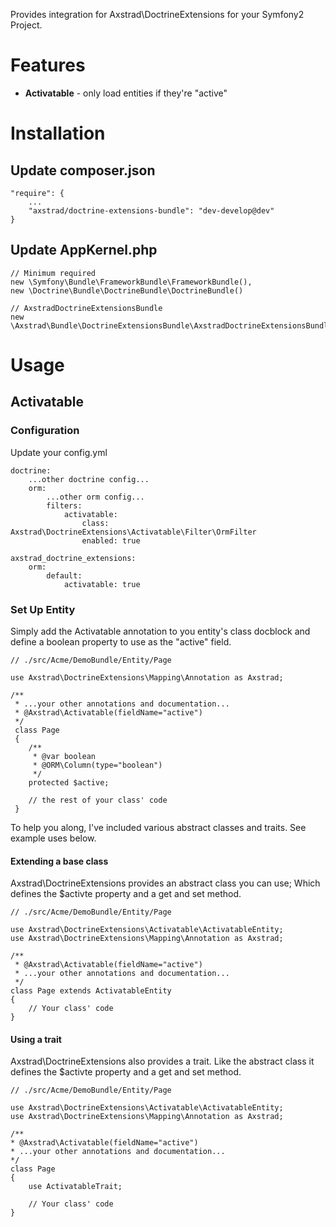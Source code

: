 Provides integration for Axstrad\DoctrineExtensions for your Symfony2 Project.

# Features
- __Activatable__ - only load entities if they're "active"

# Installation

## Update composer.json
```
"require": {
    ...
    "axstrad/doctrine-extensions-bundle": "dev-develop@dev"
}
```
## Update AppKernel.php
```
// Minimum required
new \Symfony\Bundle\FrameworkBundle\FrameworkBundle(),
new \Doctrine\Bundle\DoctrineBundle\DoctrineBundle()

// AxstradDoctrineExtensionsBundle
new \Axstrad\Bundle\DoctrineExtensionsBundle\AxstradDoctrineExtensionsBundle(),
```

# Usage

## Activatable

### Configuration
Update your config.yml
```
doctrine:
    ...other doctrine config...
    orm:
        ...other orm config...
        filters:
            activatable:
                class: Axstrad\DoctrineExtensions\Activatable\Filter\OrmFilter
                enabled: true

axstrad_doctrine_extensions:
    orm:
        default:
            activatable: true
```

### Set Up Entity
Simply add the Activatable annotation to you entity's class docblock and define a boolean property to use as the "active" field.
```
// ./src/Acme/DemoBundle/Entity/Page

use Axstrad\DoctrineExtensions\Mapping\Annotation as Axstrad;

/**
 * ...your other annotations and documentation...
 * @Axstrad\Activatable(fieldName="active")
 */
 class Page
 {
    /**
     * @var boolean
     * @ORM\Column(type="boolean")
     */
    protected $active;

    // the rest of your class' code
 }
```

To help you along, I've included various abstract classes and traits. See example uses below.

#### Extending a base class
Axstrad\DoctrineExtensions provides an abstract class you can use; Which defines the $activte property and a get and set method.
```
// ./src/Acme/DemoBundle/Entity/Page

use Axstrad\DoctrineExtensions\Activatable\ActivatableEntity;
use Axstrad\DoctrineExtensions\Mapping\Annotation as Axstrad;

/**
 * @Axstrad\Activatable(fieldName="active")
 * ...your other annotations and documentation...
 */
class Page extends ActivatableEntity
{
    // Your class' code
}
```

#### Using a trait
Axstrad\DoctrineExtensions also provides a trait. Like the abstract class it defines the $activte property and a get and set method.
```
// ./src/Acme/DemoBundle/Entity/Page

use Axstrad\DoctrineExtensions\Activatable\ActivatableEntity;
use Axstrad\DoctrineExtensions\Mapping\Annotation as Axstrad;

/**
* @Axstrad\Activatable(fieldName="active")
* ...your other annotations and documentation...
*/
class Page
{
    use ActivatableTrait;

    // Your class' code
}
```
